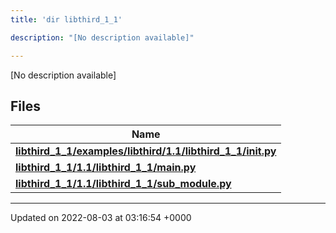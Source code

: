 ```yaml
---
title: 'dir libthird_1_1'

description: "[No description available]"

---
```







[No description available]

## Files

| Name           |
| -------------- |
| **[libthird_1_1/examples/libthird/1.1/libthird_1_1/__init__.py](/documentation/code/darkbit_development/files/examples_2libthird_21_81_2libthird__1__1_2____init_____8py/#file-examples/libthird/1.1/libthird-1-1/--init--.py)**  |
| **[libthird_1_1/1.1/libthird_1_1/main.py](/documentation/code/darkbit_development/files/1_81_2libthird__1__1_2main_8py/#file-1.1/libthird-1-1/main.py)**  |
| **[libthird_1_1/1.1/libthird_1_1/sub_module.py](/documentation/code/darkbit_development/files/1_81_2libthird__1__1_2sub__module_8py/#file-1.1/libthird-1-1/sub-module.py)**  |






-------------------------------

Updated on 2022-08-03 at 03:16:54 +0000
